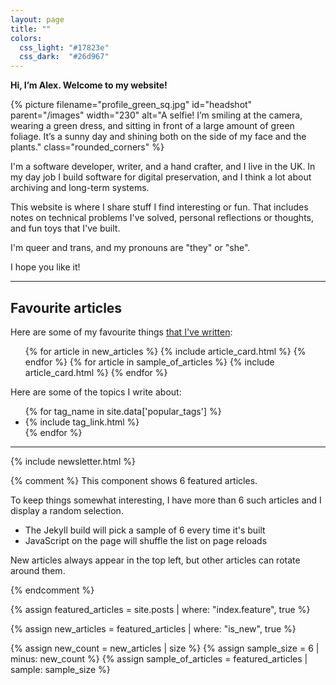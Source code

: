 ```yaml
---
layout: page
title: ""
colors:
  css_light: "#17823e"
  css_dark:  "#26d967"
---
```


<style type="x-text/scss">
  @use "components/article_cards";
  @use "utils/functions.scss" as *;

  @function create_leaf_svg($fill) {
    $fill: str-replace("#{$fill}", '#', '%23');
    $output: '<svg xmlns="http://www.w3.org/2000/svg" x="0px" y="0px" viewBox="0 0 98 98" width="50px">' +
             "<path fill=\"#{$fill}\" " +
             'd="M30.636,61.596c-1.006,1.497-1.859,2.997-2.56,4.5c-3.046,6.531-3.178,13.179-0.396,19.941  c0.536,1.304-0.087,2.797-1.391,3.333c-1.305,0.536-2.797-0.087-3.333-1.391c-3.354-8.155-3.195-16.171,0.476-24.045  c3.45-7.397,10.028-14.608,19.732-21.633c2.324-1.893,4.818-3.785,7.483-5.678c1.069-0.759,1.321-2.241,0.562-3.31  c-0.759-1.069-2.241-1.321-3.31-0.561C37.653,40.026,29.77,47.454,24.243,55.01c-2.331-13.176-0.587-23.597,5.221-31.032  c8.019-10.267,24.155-15.49,47.983-15.54c-0.048,23.828-5.272,39.965-15.538,47.984C54.43,62.264,43.927,63.992,30.636,61.596z"/>' +
             '</svg>';
    @return str-replace($output, '"', '%22');
  }

  hr {
    height: 50px;
    width: 50px;

    $light-svg-url: create_leaf_svg(rgba(#17823e, 0.2));
    $dark-svg-url:  create_leaf_svg(rgba(#26d967, 0.6));

    --hr-background-image: url("data:image/svg+xml;charset=UTF-8,#{$light-svg-url}");

    @media (prefers-color-scheme: dark) {
      --hr-background-image: url("data:image/svg+xml;charset=UTF-8,#{$dark-svg-url}");
    }
  }

  img#headshot {
    border-radius: 50%;
    margin-left:   var(--default-padding);
    margin-bottom: var(--default-padding);
  }

  @media screen and (min-width: 500px) {
    main {
      padding-top: calc(1.5 * var(--default-padding));
    }

    img#headshot {
      margin-top: -3em;
      float: right;
    }
  }

  @media screen and (max-width: 500px) {
    img#headshot {
      display: block;
      margin-top: var(--default-padding);
      margin-left:  auto;
      margin-right: auto;
    }
  }

  #popular_tags a {
    white-space: nowrap;
  }
</style>

**Hi, I’m Alex. Welcome to my website!**

{%
  picture
  filename="profile_green_sq.jpg"
  id="headshot"
  parent="/images"
  width="230"
  alt="A selfie! I’m smiling at the camera, wearing a green dress, and sitting in front of a large amount of green foliage. It’s a sunny day and shining both on the side of my face and the plants."
  class="rounded_corners"
%}

I'm a software developer, writer, and a hand crafter, and I live in the UK.
In my day job I build software for digital preservation, and I think a lot about archiving and long-term systems.

This website is where I share stuff I find interesting or fun.
That includes notes on technical problems I've solved, personal reflections or thoughts, and fun toys that I've built.

I'm queer and trans, and my pronouns are "they" or "she".

I hope you like it!



---



## Favourite articles

Here are some of my favourite things [that I've written](/articles/):

<ul class="article_cards" id="featured_articles">
  {% for article in new_articles %}
    {% include article_card.html %}
  {% endfor %}
  {% for article in sample_of_articles %}
    {% include article_card.html %}
  {% endfor %}
</ul>

Here are some of the topics I write about:

<ul class="dot_list" id="popular_tags">
  {% for tag_name in site.data['popular_tags'] %}
    <li>{% include tag_link.html %}</li>
  {% endfor %}
</ul>

<style>
  #popular_tags a:visited {
    color: var(--link-color);
  }
</style>



---

{% include newsletter.html %}




{% comment %}
  This component shows 6 featured articles.

  To keep things somewhat interesting, I have more than 6 such articles
  and I display a random selection.

  - The Jekyll build will pick a sample of 6 every time it's built
  - JavaScript on the page will shuffle the list on page reloads

  New articles always appear in the top left, but other articles can
  rotate around them.

{% endcomment %}

{% assign featured_articles = site.posts | where: "index.feature", true %}

{% assign new_articles = featured_articles | where: "is_new", true %}

{% assign new_count = new_articles | size %}
{% assign sample_size = 6 | minus: new_count %}
{% assign sample_of_articles = featured_articles | sample: sample_size %}

<script>
  function CardImage(card) {
    const yr = card.y;

    const suffix = card.fm === 'J' ? '.jpg' : '.png';
    const mimeType = card.fm === 'J' ? 'image/jpg' : 'image/png';

    const prefix = card.s.slice(0, card.p);
    const imPrefix = `/c/${yr}/${prefix}`;

    const ws = [365,730,302,504,405,810];
    const avif    = ws.map(s => `${imPrefix}_${s}w.avif ${s}w`).join(", ");
    const webp    = ws.map(s => `${imPrefix}_${s}w.webp ${s}w`).join(", ");
    const primary = ws.map(s => `${imPrefix}_${s}w${suffix} ${s}w`).join(", ");

    // See comment in `article_card.html`
    const sizes = "(max-width: 450px) 100vw,(max-width:1000px) 50vw,300px";

    return `
      <div class="c_im_w${card.n ? ' n' : ''}">
        <picture>
          <source srcset="${avif}"    sizes="${sizes}" type="image/avif">
          <source srcset="${webp}"    sizes="${sizes}" type="image/webp">
          <source srcset="${primary}" sizes="${sizes}" type="${mimeType}">
          <img src="/c/${yr}/${card.p}_365w.jpg" alt="" loading="lazy">
        </picture>
        ${card.n ? '<div class="new_banner">NEW</div>' : ''}
      </div>
    `;
  }

  function ArticleCard(card) {
    return `
      <li
        style="
          ${card.cl ? `--c-lt: #${card.cl}` : ''};
          ${card.cd ? `--c-dk: #${card.cd}` : ''};
        "
      >
        <a href="/${card.y + 2000}/${card.s}/">
          ${CardImage(card)}
          <div class="c_meta">
            <p class="c_title">${card.t}</p>
            ${typeof card.d !== 'undefined' ? `<p class="c_desc">${card.d}</p>` : ''}
          </div>
        </a>
      </li>
    `;
  }

  {% comment %}
    cl = color light
    cd = color dark
    n = is new?
    t = title
    y = year - 2000
    s = slug
    p = length of prefix
    fm = image format (J = JPEG, P = PNG)
    d = description
  {% endcomment %}
  const keys = ["cl","cd","n","t","y","s","p","fm","d"];

  {%- capture featuredArticlesJson -%}
    [
      {% for article in featured_articles %}
        [
          {{ article.card.color_lt | replace: "#", "" | jsonify }},
          {{ article.card.color_dk | replace: "#", "" | jsonify }},
          {% if article.is_new %}1{% else %}0{% endif %},
          {{ article.title | markdownify_oneline | cleanup_text | jsonify }},
          {{ article.date | date: "%Y" | minus: 2000 }},
          {{ article.slug | jsonify }},
          {{ article.card.index_prefix | size }},
          {{ article.card.index_image.format | slice: "0" | jsonify }},
          {% if article.summary %}
            {{ article.summary | markdownify_oneline | cleanup_text | jsonify }}
          {% else %}
            ""
          {% endif %}
        ]
        {% unless forloop.last %},{% endunless %}
      {% endfor %}
    ]
  {%- endcapture -%}

  const featuredArticlesList = {{ featuredArticlesJson | compact_json }};

  const featuredArticles = featuredArticlesList.map(values =>
    keys.reduce((obj, key, index) => ({ ...obj, [key]: values[index] }), {})
  );

  window.addEventListener("DOMContentLoaded", function() {
    const newArticles = featuredArticles
      .filter(art => art.n === 1);

    const randomArticles = featuredArticles
      .filter(art => !newArticles.includes(art))
      .sort(() => 0.5 - Math.random())
      .slice(0, 6);

    document.querySelector("#featured_articles").innerHTML =
      newArticles.concat(randomArticles)
        .slice(0, 6)
        .map(ArticleCard)
        .join("");
  });
</script>
